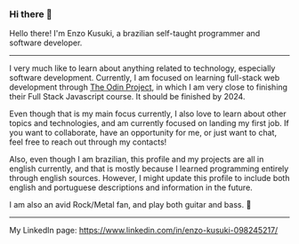 ### Hi there 👋

Hello there! I'm Enzo Kusuki, a brazilian self-taught programmer and software developer.

***

I very much like to learn about anything related to technology, especially software development. Currently, I am focused on learning full-stack web development through [The Odin Project](https://www.theodinproject.com), in which I am very close to finishing their Full Stack Javascript course. It should be finished by 2024.

Even though that is my main focus currently, I also love to learn about other topics and technologies, and am currently focused on landing my first job. If you want to collaborate, have an opportunity for me, or just want to chat, feel free to reach out through my contacts!

Also, even though I am brazilian, this profile and my projects are all in english currently, and that is mostly because I learned programming entirely through english sources. However, I might update this profile to include both english and portuguese descriptions and information in the future.

I am also an avid Rock/Metal fan, and play both guitar and bass. 🤘

***

My LinkedIn page: https://www.linkedin.com/in/enzo-kusuki-098245217/
